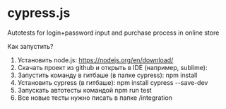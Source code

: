 # cypress.js
Autotests for login+password input and purchase process in online store 

Как запустить?
1. Установить node.js: https://nodejs.org/en/download/
2. Скачать проект из github и открыть в IDE (например, sublime):
3. Запустить команду в гитбаше (в папке cypress): npm install
4. Установить cypress (в гитбаше): npm install cypress --save-dev
5. Запускать автотесты командой npm run test
6. Все новые тесты нужно писать в папке /integration
